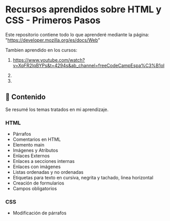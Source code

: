# Recursos aprendidos sobre HTML y CSS - Primeros Pasos

Este repositorio contiene todo lo que aprenderé mediante la página: "https://developer.mozilla.org/es/docs/Web"

Tambien aprendido en los cursos: 
1. https://www.youtube.com/watch?v=XqFR2lqBYPs&t=4294s&ab_channel=freeCodeCampEspa%C3%B1ol

2. 

3.

## 🔸 Contenido

Se resumé los temas tratados en mi aprendizaje.

### **HTML**

- Párrafos
- Comentarios en HTML
- Elemento main
- Imágenes y Atributos
- Enlaces Externos
- Enlaces a secciones internas
- Enlaces con imágenes
- Listas ordenadas y no ordenadas
- Etiquetas para texto en cursiva, negrita y tachado, linea horizontal
- Creación de formularios
- Campos obligatorios


### **CSS**

- Modificación de párrafos